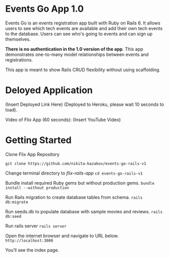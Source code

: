 # Events Go App 1.0
Events Go is an events registration app built with Ruby on Rails 6. It allows users to see which tech events are available and add their own tech events to the database. Users can see who's going to events and can sign up themselves.

 **There is no authentication in the 1.0 version of the app**. This app demonstrates one-to-many model relationships between events and registrations.

This app is meant to show Rails CRUD flexibility without using scaffolding.

# Deloyed Application

(Insert Deployed Link Here)
(Deployed to Heroku, please wait 10 seconds to load).


Video of Flix App  (60 seconds):
(Insert YouTube Video)

# Getting Started

Clone Flix App Repository

`git clone https://github.com/nikita-kazakov/events-go-rails-v1`

Change terminal directory to _flix-rails-app_
`cd events-go-rails-v1`

Bundle install required Ruby gems but without production gems.
`bundle install --without production`

Run Rails migration to create database tables from schema.
`rails db:migrate`

Run seeds.db to populate database with sample movies and reviews.
`rails db:seed`

Run rails server
`rails server`

Open the internet browser and navigate to URL below.
`http://localhost:3000`

You’ll see the index page.